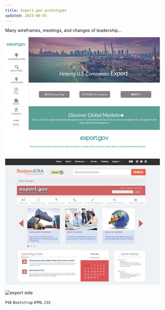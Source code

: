```yaml
---
title: Export.gov prototypes
updated: 2015-06-01
---
```


Many wireframes, meetings, and changes of leadership... 

![export sleak](../assets/stuff/export-sleak.jpg)

![eg bizusa](../assets/stuff/eg-bizusa.jpg)

![export side](../assets/stuff/export-side.png)

`PSD` `Bootstrap` `HTML` `CSS` 